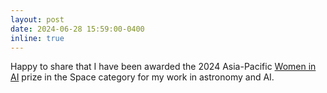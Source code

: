 ```yaml
---
layout: post
date: 2024-06-28 15:59:00-0400
inline: true
---
```


Happy to share that I have been awarded the 2024 Asia-Pacific [Women in AI](https://www.womeninai.co/waiawards2024apac) prize in the Space category for my work in astronomy and AI. 